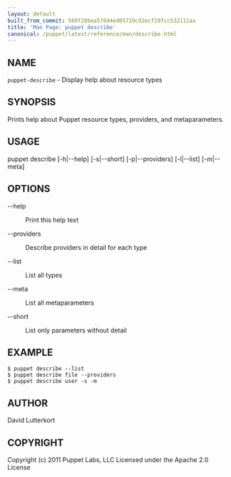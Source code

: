 ```yaml
---
layout: default
built_from_commit: 569f28bea57644ed05719c92ecf19fcc532111aa
title: 'Man Page: puppet describe'
canonical: /puppet/latest/reference/man/describe.html
---
```


<div class='mp'>
<h2 id="NAME">NAME</h2>
<p class="man-name">
  <code>puppet-describe</code> - <span class="man-whatis">Display help about resource types</span>
</p>

<h2 id="SYNOPSIS">SYNOPSIS</h2>

<p>Prints help about Puppet resource types, providers, and metaparameters.</p>

<h2 id="USAGE">USAGE</h2>

<p>puppet describe [-h|--help] [-s|--short] [-p|--providers] [-l|--list] [-m|--meta]</p>

<h2 id="OPTIONS">OPTIONS</h2>

<dl>
<dt class="flush">--help</dt><dd><p>Print this help text</p></dd>
<dt>--providers</dt><dd><p>Describe providers in detail for each type</p></dd>
<dt class="flush">--list</dt><dd><p>List all types</p></dd>
<dt class="flush">--meta</dt><dd><p>List all metaparameters</p></dd>
<dt class="flush">--short</dt><dd><p>List only parameters without detail</p></dd>
</dl>


<h2 id="EXAMPLE">EXAMPLE</h2>

<pre><code>$ puppet describe --list
$ puppet describe file --providers
$ puppet describe user -s -m
</code></pre>

<h2 id="AUTHOR">AUTHOR</h2>

<p>David Lutterkort</p>

<h2 id="COPYRIGHT">COPYRIGHT</h2>

<p>Copyright (c) 2011 Puppet Labs, LLC Licensed under the Apache 2.0 License</p>

</div>
